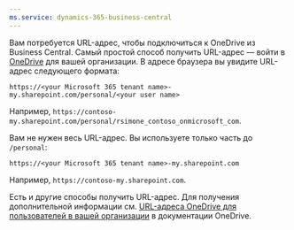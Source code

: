 ```yaml
---
ms.service: dynamics-365-business-central
---
```

Вам потребуется URL-адрес, чтобы подключиться к OneDrive из Business Central. Самый простой способ получить URL-адрес — войти в [OneDrive](https://onedrive.live.com) для вашей организации. В адресе браузера вы увидите URL-адрес следующего формата:

`https://<your Microsoft 365 tenant name>-my.sharepoint.com/personal/<your user name>`

Например, `https://contoso-my.sharepoint.com/personal/rsimone_contoso_onmicrosoft_com`.

Вам не нужен весь URL-адрес. Вы используете только часть до `/personal`:

`https://<your Microsoft 365 tenant name>-my.sharepoint.com`

Например, `https://contoso-my.sharepoint.com`.  

Есть и другие способы получить URL-адрес. Для получения дополнительной информации см. [URL-адреса OneDrive для пользователей в вашей организации](/onedrive/list-onedrive-urls) в документации OneDrive.